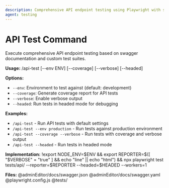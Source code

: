 ```yaml
---
description: Comprehensive API endpoint testing using Playwright with swagger validation
agent: testing
---
```


# API Test Command

Execute comprehensive API endpoint testing based on swagger documentation and custom test suites.

**Usage:**
/api-test [--env ENV] [--coverage] [--verbose] [--headed]

**Options:**
- `--env`: Environment to test against (default: development)
- `--coverage`: Generate coverage report for API tests
- `--verbose`: Enable verbose output
- `--headed`: Run tests in headed mode for debugging

**Examples:**
- `/api-test` - Run API tests with default settings
- `/api-test --env production` - Run tests against production environment
- `/api-test --coverage --verbose` - Run tests with coverage and verbose output
- `/api-test --headed` - Run tests in headed mode

**Implementation:**
!export NODE_ENV=$ENV && export REPORTER=$([ "$VERBOSE" = "true" ] && echo "line" || echo "html") && npx playwright test tests/api/ --reporter=$REPORTER --headed=$HEADED --workers=1

**Files:**
@adminEditor/docs/swagger.json
@adminEditor/docs/swagger.yaml
@playwright.config.js
@tests/

